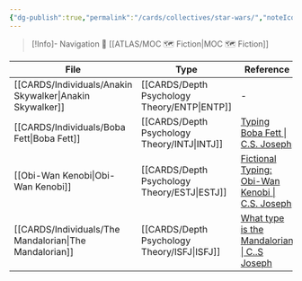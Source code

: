 ```yaml
---
{"dg-publish":true,"permalink":"/cards/collectives/star-wars/","noteIcon":"","created":"2022-12-13T22:16:55.809+01:00","updated":"2023-04-21T11:52:02.028+02:00"}
---
```


> [!Info]- Navigation 💠
> [[ATLAS/MOC 🗺️ Fiction\|MOC 🗺️ Fiction]] 

| File                                                        | Type                                            | Reference                                                                                                 |
| ----------------------------------------------------------- | ----------------------------------------------- | --------------------------------------------------------------------------------------------------------- |
| [[CARDS/Individuals/Anakin Skywalker\|Anakin Skywalker]] | [[CARDS/Depth Psychology Theory/ENTP\|ENTP]] | \-                                                                                                        |
| [[CARDS/Individuals/Boba Fett\|Boba Fett]]               | [[CARDS/Depth Psychology Theory/INTJ\|INTJ]] | [Typing Boba Fett \| C.S. Joseph](https://csjoseph.life/typing-boba-fett/)                                |
| [[Obi-Wan Kenobi\|Obi-Wan Kenobi]]                       | [[CARDS/Depth Psychology Theory/ESTJ\|ESTJ]] | [Fictional Typing: Obi-Wan Kenobi \| C.S. Joseph](https://csjoseph.life/fictional-typing-obi-wan-kenobi/) |
| [[CARDS/Individuals/The Mandalorian\|The Mandalorian]]   | [[CARDS/Depth Psychology Theory/ISFJ\|ISFJ]] | [What type is the Mandalorian \| C..S Joseph](https://csjoseph.life/what-type-is-the-mandalorian/)        |



